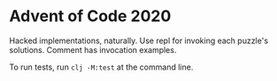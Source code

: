 # Advent of Code 2020
Hacked implementations, naturally. Use repl for invoking each puzzle's solutions.
Comment has invocation examples.

To run tests, run `clj -M:test` at the command line.